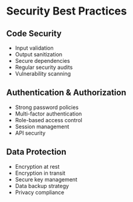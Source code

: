 # Security Best Practices

## Code Security
- Input validation
- Output sanitization
- Secure dependencies
- Regular security audits
- Vulnerability scanning

## Authentication & Authorization
- Strong password policies
- Multi-factor authentication
- Role-based access control
- Session management
- API security

## Data Protection
- Encryption at rest
- Encryption in transit
- Secure key management
- Data backup strategy
- Privacy compliance
